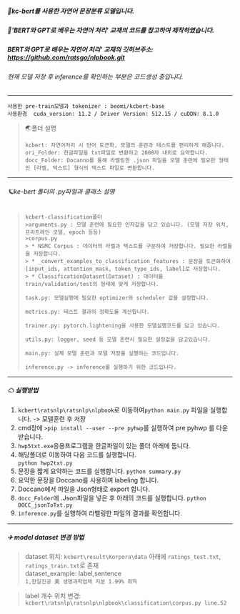 ##### 🚂kc-bert를 사용한 자연어 문장분류 모델입니다.  
##### 🚕'BERT와 GPT로 배우는 자연어 처리' 교재의 코드를 참고하여 제작하였습니다.
##### BERT와 GPT로 배우는 자연어 처리' 교재의 깃허브주소: https://github.com/ratsgo/nlpbook.git
###### 현재 모델 저장 후 inference를 확인하는 부분은 코드생성 중입니다. 
---
```
사용한 pre-train모델과 tokenizer : beomi/kcbert-base
사용환경  cuda_version: 11.2 / Driver Version: 512.15 / cuDDN: 8.1.0
```
>🌏폴더 설명
>```
>kcbert: 자연어처리 시 단어 토큰화, 모델의 훈련과 테스트를 편리하게 해줍니다. 
>ori_Folder: 한글파일을 txt파일로 변환하고 2000자 내외로 요약합니다.   
>docc_Folder: Docanno를 통해 라벨링한 .json 파일을 모델 훈련에 필요한 형태인 [라벨, 텍스트] 형식의 텍스트 파일로 변환합니다.  
>```

--------
###### 🪐ke-bert 폴더의 .py파일과 클래스 설명 
> ```
>kcbert-classification폴더
>>arguments.py : 모델 훈련에 필요한 인자값을 담고 있습니다. (모델 저장 위치, 프리트레인 모델, epoch 등등)  
>>corpus.py  
>> * NSMC Corpus : 데이터의 라벨과 텍스트를 구분하여 저장합니다. 필요한 라벨들을 저장합니다.   
>> * _convert_examples_to_classification_features : 문장을 토큰화하여 [input_ids, attention_mask, token_type_ids, label]로 저장합니다.   
>> * ClassificationDataset(Dataset) : 데이터를 train/validation/test의 형태에 맞게 저장합니다.  
>```
>```
>task.py: 모델실행에 필요한 optimizer와 scheduler 값을 설정합니다.  
>```
>```
>metrics.py: 테스트 결과의 정확도를 계산합니다.  
>```
>```
>trainer.py: pytorch.lightening을 사용한 모델실행코드를 담고 있습니다.  
>```
>```
>utils.py: logger, seed 등 모델 훈련시 필요한 설정값을 담고있습니다.  
>```
>```
>main.py: 실제 모델 훈련과 모델 저장을 실행하는 코드입니다.  
>```
>```
>inference.py -> inference를 실행하기 위한 코드입니다.  
-------

##### ☁ 실행방법
1. ```kcbert\ratsnlp\ratsnlp\nlpbook```로 이동하여```python main.py``` 파일을 실행합니다. -> 모델훈련 후 저장  
2.  cmd창에 ```>pip install --user --pre pyhwp```를 실행하여 pre pyhwp 를 다운받습니다. 
3. ```hwp5txt.exe```응용프로그램을 한글파일이 있는 폴더 아래에 둡니다.  
4. 해당폴더로 이동하여 다음 코드를 실행합니다.  
```python hwp2txt.py```  
5. 문장을 짧게 요약하는 코드를 실행합니다.
```python summary.py```  
6. 요약한 문장을 Doccano를 사용하여 labeling 합니다. 
7. Doccano에서 파일을 Json형태로 export 합니다. 
8. ```docc_Folder```에 .Json파일을 넣은 후 아래의 코드를 실행합니다. 
```python DOCC_jsonToTxt.py```
9. ```inference.py```를 실행하여 라벨링한 파일의 결과를 확인합니다.  
 --------
 
 ##### ✈ model dataset 변경 방법  
 >dataset 위치:  ```kcbert\result\Korpora\data``` 아래에 ```ratings_test.txt```, ```ratings_train.txt```로 존재  
 >dataset_example: label,sentence  
 >```1,한일진공 美 생명과학업체 지분 1.99% 취득 ```  
 
 >label 개수 위치 변경: ```kcbert\ratsnlp\ratsnlp\nlpbook\classification\corpus.py line.52```
 
 
 
